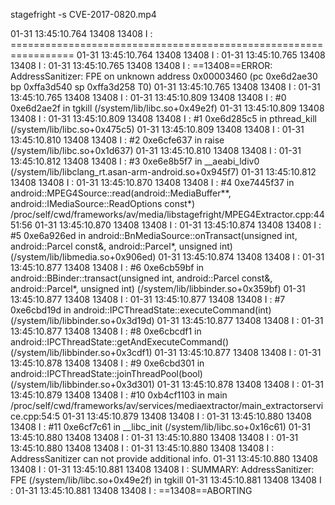 stagefright -s CVE-2017-0820.mp4

01-31 13:45:10.764 13408 13408 I         : =================================================================
01-31 13:45:10.764 13408 13408 I         : 
01-31 13:45:10.765 13408 13408 I         : 
01-31 13:45:10.765 13408 13408 I         : ==13408==ERROR: AddressSanitizer: FPE on unknown address 0x00003460 (pc 0xe6d2ae30 bp 0xffa3d540 sp 0xffa3d258 T0)
01-31 13:45:10.765 13408 13408 I         : 
01-31 13:45:10.765 13408 13408 I         : 
01-31 13:45:10.809 13408 13408 I         :     #0 0xe6d2ae2f in tgkill (/system/lib/libc.so+0x49e2f)
01-31 13:45:10.809 13408 13408 I         : 
01-31 13:45:10.809 13408 13408 I         :     #1 0xe6d285c5 in pthread_kill (/system/lib/libc.so+0x475c5)
01-31 13:45:10.809 13408 13408 I         : 
01-31 13:45:10.810 13408 13408 I         :     #2 0xe6cfe637 in raise (/system/lib/libc.so+0x1d637)
01-31 13:45:10.810 13408 13408 I         : 
01-31 13:45:10.812 13408 13408 I         :     #3 0xe6e8b5f7 in __aeabi_ldiv0 (/system/lib/libclang_rt.asan-arm-android.so+0x945f7)
01-31 13:45:10.812 13408 13408 I         : 
01-31 13:45:10.870 13408 13408 I         :     #4 0xe7445f37 in android::MPEG4Source::read(android::MediaBuffer**, android::IMediaSource::ReadOptions const*) /proc/self/cwd/frameworks/av/media/libstagefright/MPEG4Extractor.cpp:4451:56
01-31 13:45:10.870 13408 13408 I         : 
01-31 13:45:10.874 13408 13408 I         :     #5 0xe6a926ed in android::BnMediaSource::onTransact(unsigned int, android::Parcel const&, android::Parcel*, unsigned int) (/system/lib/libmedia.so+0x906ed)
01-31 13:45:10.874 13408 13408 I         : 
01-31 13:45:10.877 13408 13408 I         :     #6 0xe6cb59bf in android::BBinder::transact(unsigned int, android::Parcel const&, android::Parcel*, unsigned int) (/system/lib/libbinder.so+0x359bf)
01-31 13:45:10.877 13408 13408 I         : 
01-31 13:45:10.877 13408 13408 I         :     #7 0xe6cbd19d in android::IPCThreadState::executeCommand(int) (/system/lib/libbinder.so+0x3d19d)
01-31 13:45:10.877 13408 13408 I         : 
01-31 13:45:10.877 13408 13408 I         :     #8 0xe6cbcdf1 in android::IPCThreadState::getAndExecuteCommand() (/system/lib/libbinder.so+0x3cdf1)
01-31 13:45:10.877 13408 13408 I         : 
01-31 13:45:10.878 13408 13408 I         :     #9 0xe6cbd301 in android::IPCThreadState::joinThreadPool(bool) (/system/lib/libbinder.so+0x3d301)
01-31 13:45:10.878 13408 13408 I         : 
01-31 13:45:10.879 13408 13408 I         :     #10 0xb4cf1103 in main /proc/self/cwd/frameworks/av/services/mediaextractor/main_extractorservice.cpp:54:5
01-31 13:45:10.879 13408 13408 I         : 
01-31 13:45:10.880 13408 13408 I         :     #11 0xe6cf7c61 in __libc_init (/system/lib/libc.so+0x16c61)
01-31 13:45:10.880 13408 13408 I         : 
01-31 13:45:10.880 13408 13408 I         : 
01-31 13:45:10.880 13408 13408 I         : 
01-31 13:45:10.880 13408 13408 I         : AddressSanitizer can not provide additional info.
01-31 13:45:10.880 13408 13408 I         : 
01-31 13:45:10.881 13408 13408 I         : SUMMARY: AddressSanitizer: FPE (/system/lib/libc.so+0x49e2f) in tgkill
01-31 13:45:10.881 13408 13408 I         : 
01-31 13:45:10.881 13408 13408 I         : ==13408==ABORTING